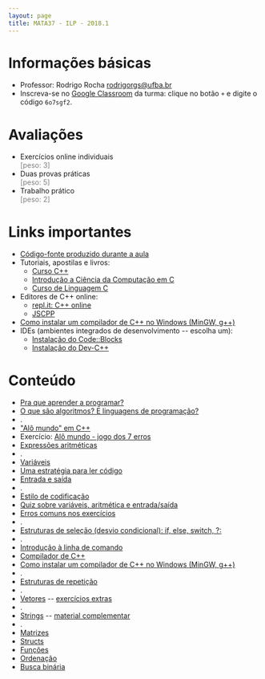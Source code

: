 ```yaml
---
layout: page
title: MATA37 - ILP - 2018.1
---
```


# Informações básicas

- Professor: Rodrigo Rocha <rodrigorgs@ufba.br>
- Inscreva-se no [Google Classroom](https://classroom.google.com/) da turma: clique no botão `+` e digite o código `6o7sgf2`.

# Avaliações

- Exercícios online individuais<br/><span style="color: gray;">\[peso: 3\]</span>
- Duas provas práticas<br/><span style="color: gray;">\[peso: 5\]</span>
- Trabalho prático<br/><span style="color: gray;">\[peso: 2\]</span>

# Links importantes

- [Código-fonte produzido durante a aula](https://github.com/rodrigorgs/aulas/tree/master/mata37/codigo)
- Tutoriais, apostilas e livros:
  - [Curso C++](http://excript.com/curso-cpp.html)
  - [Introdução a Ciência da Computação em C](https://www.ime.usp.br/~hitoshi/introducao/)
  - [Curso de Linguagem C][cursoC]
- Editores de C++ online:
	- [repl.it: C++ online](https://repl.it/languages/cpp)
	- [JSCPP](https://felixhao28.github.io/JSCPP/)
- [Como instalar um compilador de C++ no Windows (MinGW, g++)](https://www.youtube.com/watch?v=bEs-5IU_l9w)
- IDEs (ambientes integrados de desenvolvimento -- escolha um):
  - [Instalação do Code::Blocks](https://panda.ime.usp.br/panda/static/data/codeblocks/windows.html)
  - [Instalação do Dev-C++](http://linguagemc.com.br/tutorial-de-instalacao-do-dev-c/)

# Conteúdo

<!-- |           | [Arquitetura de computadores](arquitetura)    |    |-->
<!-- |           | [Linguagens de programação](#!linguagens)     |                                | -->

- [Pra que aprender a programar?](intro-ilp)
- [O que são algoritmos? E linguagens de programação?](algoritmo)
- .
- ["Alô mundo" em C++](intro-cpp)
- Exercício: [Alô mundo - jogo dos 7 erros](https://repl.it/@rodrigorocha/alomundo7erros)
- [Expressões aritméticas](aritmetica)
- .
- [Variáveis](variaveis)
- [Uma estratégia para ler código](https://medium.com/bits-and-behavior/teaching-a-strategy-for-reading-code-fbc9f4044cab)
- [Entrada e saída](entrada-saida)
- .
- [Estilo de codificação](estilo)
- [Quiz sobre variáveis, aritmética e entrada/saída](https://play.kahoot.it/#/k/71e43c0a-cd6c-4286-a3bf-d159b793dcf7)
- [Erros comuns nos exercícios](erros-comuns)
- .
- [Estruturas de seleção (desvio condicional): if, else, switch, ?:](selecao)
- .
- [Introdução à linha de comando][linux]
- [Compilador de C++](compilador)
- [Como instalar um compilador de C++ no Windows (MinGW, g++)](https://www.youtube.com/watch?v=bEs-5IU_l9w)
- .
- [Estruturas de repetição](repeticao)
- .
- [Vetores](vetores) -- [exercícios extras](https://www.ime.usp.br/~macmulti/exercicios/vetores/)
- .
- [Strings][strings] -- [material complementar](strings)
- .
- [Matrizes][matrizes]
- [Structs](structs)
- [Funções](funcoes)
- [Ordenação](ordenacao)
- [Busca binária][busca]

<!--
Recursão:

https://softwareengineering.stackexchange.com/questions/25052/in-plain-english-what-is-recursion

Condição de parada.

Fatorial.
Imprimir alfabeto ao contrário usando recursão.
Somatório. (exercício).
Fibonacci. (exercício)
Flood fill. (intermediário)
Busca binária. (intermediário)
Hanoi. (avançado)

Recursão vs iteração. (overhead de chamada de função)

 -->

<!-- aritmética, desvio, repetição, vetores, strings, matrizes, ordenação, busca binária, função/recursão -->

[desvio]: https://docs.google.com/presentation/d/1ziW7-IQMEHCXYp4YvUxgl8FZhu_WaWdX9vtNjRWo6cA/edit?usp=sharing
[cursoC]: http://equipe.nce.ufrj.br/adriano/c/apostila/texfiles/apostilaC.pdf
[vetores]: https://docs.google.com/presentation/d/1QRhykZHZEJnj_noNEO5ebwdqX5iik9G8QEp5NXe1aPw/edit
[strings]: https://docs.google.com/presentation/d/1nu6lvyXXjpH-fjRcaCdlEyCxdRlWtYWbeZUzMKuHQ-U/edit
[matrizes]: https://docs.google.com/presentation/d/1wfDe5AFXdvvVaOf-Jdc-vQCUyOJlMF8Nz9Vqy_8fT-0/edit
[ordenacao]: https://docs.google.com/presentation/d/1SBfYu_MiDFzfiV8P3zhs2Wu0yvtAHrFOO7rSkibDd3U/edit
[ordenacao2]: https://www.slideshare.net/xrodrigorgs/aula-busca-e-ordenao
[busca]: https://docs.google.com/presentation/d/1GhlmL_Xxh5bnonbjCIJOlgMMUGJoPXy_nZpswZ6306g/edit
[recursao]: https://docs.google.com/presentation/d/1wbRqdCPIQQwXvfeJthUAsM9w4YGkd6n6IpXDpVITq1M/edit

[linux]: https://tutorial.djangogirls.org/pt/intro_to_command_line/

<script type="text/javascript">
function desabilitaLinksComecadosPor(prefixo) {
  var links = $('a').filter(function (idx) { return $(this).attr('href').startsWith(prefixo); });
  links.contents().unwrap();  
}
$(document).ready(function () {
  desabilitaLinksComecadosPor('#!');
});
</script>
